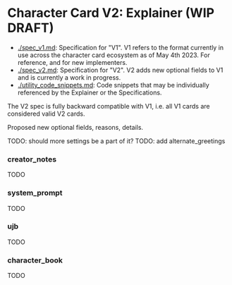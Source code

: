 # Character Card V2: Explainer (WIP DRAFT)

- [./spec_v1.md](./spec_v1.md): Specification for "V1". V1 refers to the format currently in use across the character card ecosystem as of May 4th 2023. For reference, and for new implementers.
- [./spec_v2.md](./spec_v2.md): Specification for "V2". V2 adds new optional fields to V1 and is currently a work in progress.
- [./utility_code_snippets.md](./utility_code_snippets.md): Code snippets that may be individually referenced by the Explainer or the Specifications.

The V2 spec is fully backward compatible with V1, i.e. all V1 cards are
considered valid V2 cards.

Proposed new optional fields, reasons, details.

TODO: should more settings be a part of it?
TODO: add alternate_greetings

### creator_notes

TODO

### system_prompt

TODO

### ujb

TODO

### character_book

TODO
